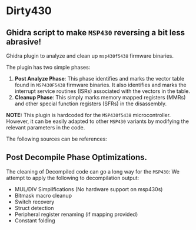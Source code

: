 # Dirty430

## Ghidra script to make `MSP430` reversing a bit less abrasive!

Ghidra plugin to analyze and clean up `msp430f5438` firmware binaries.

The plugin has two simple phases:

1. **Post Analyze Phase**: This phase identifies and marks the vector table found in `MSP430F5438` firmware binaries.
    It also identifies and marks the interrupt service routines (ISRs) associated with the vectors in the table.
2. **Cleanup Phase**: This simply marks memory mapped registers (MMRs) and other special function registers (SFRs) in the disassembly.

**NOTE:** This plugin is hardcoded for the `MSP430f5438` microcontroller. However, it can be easily adapted to other `MSP430` variants by modifying the relevant parameters in the code.

The following sources can be references: <ADD TOOLKIT>

## Post Decompile Phase Optimizations.

The cleaning of Decompiled code can go a long way for the `MSP430`:
We attempt to apply the following to decompilation output:

  - MUL/DIV SimplIfications (No hardware support on msp430s)
  - Bitmask macro cleanup
  - Switch recovery
  - Struct detection
  - Peripheral register renaming (if mapping provided)
  - Constant folding


